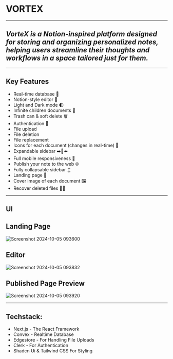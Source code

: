 # VORTEX 

---

## ***VorteX is a Notion-inspired platform designed for storing and organizing personalized notes, helping users streamline their thoughts and workflows in a space tailored just for them.***

---

## Key Features

  - Real-time database  🔗 
  - Notion-style editor 📝 
  - Light and Dark mode 🌓
  - Infinite children documents 🌲
  - Trash can & soft delete 🗑️
  - Authentication 🔐 
  - File upload
  - File deletion
  - File replacement
  - Icons for each document (changes in real-time) 🌠
  - Expandable sidebar ➡️🔀⬅️
  - Full mobile responsiveness 📱
  - Publish your note to the web 🌐
  - Fully collapsable sidebar ↕️
  - Landing page 🛬
  - Cover image of each document 🖼️
  - Recover deleted files 🔄📄

---

## UI

  ## Landing Page
  
  ![Screenshot 2024-10-05 093600](https://github.com/user-attachments/assets/d83db707-65ac-4fe9-9689-f93bc8494bca)

  ## Editor

  ![Screenshot 2024-10-05 093832](https://github.com/user-attachments/assets/ee95a61b-d532-470a-a03d-684c29ecff92)

  ## Published Page Preview

  ![Screenshot 2024-10-05 093920](https://github.com/user-attachments/assets/40a85112-a52e-40aa-afcf-0277a3ff1a8a)

---

## Techstack: 
 - Next.js - The React Framework
 - Convex - Realtime Database
 - Edgestore - For Handling File Uploads
 - Clerk - For Authentication
 - Shadcn Ui & Tailwind CSS For Styling


